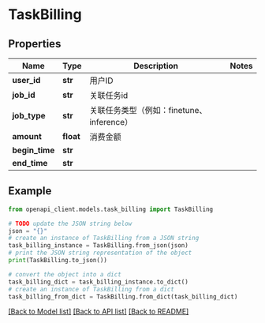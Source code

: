 # TaskBilling


## Properties

Name | Type | Description | Notes
------------ | ------------- | ------------- | -------------
**user_id** | **str** |  用户ID | 
**job_id** | **str** |  关联任务id | 
**job_type** | **str** |  关联任务类型（例如：finetune、inference） | 
**amount** | **float** |  消费金额 | 
**begin_time** | **str** |  | 
**end_time** | **str** |  | 

## Example

```python
from openapi_client.models.task_billing import TaskBilling

# TODO update the JSON string below
json = "{}"
# create an instance of TaskBilling from a JSON string
task_billing_instance = TaskBilling.from_json(json)
# print the JSON string representation of the object
print(TaskBilling.to_json())

# convert the object into a dict
task_billing_dict = task_billing_instance.to_dict()
# create an instance of TaskBilling from a dict
task_billing_from_dict = TaskBilling.from_dict(task_billing_dict)
```
[[Back to Model list]](../README.md#documentation-for-models) [[Back to API list]](../README.md#documentation-for-api-endpoints) [[Back to README]](../README.md)


